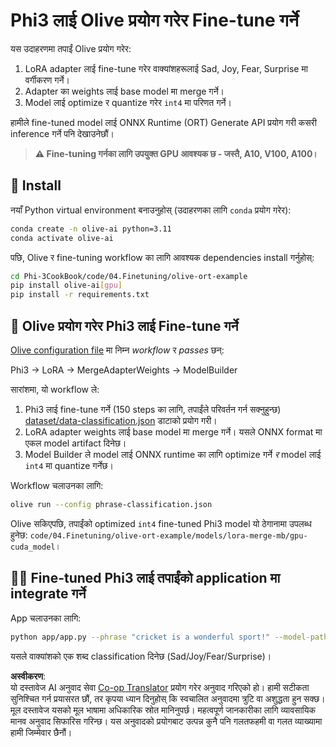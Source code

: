 <!--
CO_OP_TRANSLATOR_METADATA:
{
  "original_hash": "4164123a700fecd535d850f09506d72a",
  "translation_date": "2025-05-09T04:44:21+00:00",
  "source_file": "code/04.Finetuning/olive-ort-example/README.md",
  "language_code": "ne"
}
-->
# Phi3 लाई Olive प्रयोग गरेर Fine-tune गर्ने

यस उदाहरणमा तपाईं Olive प्रयोग गरेर:

1. LoRA adapter लाई fine-tune गरेर वाक्यांशहरूलाई Sad, Joy, Fear, Surprise मा वर्गीकरण गर्ने।
1. Adapter का weights लाई base model मा merge गर्ने।
1. Model लाई optimize र quantize गरेर `int4` मा परिणत गर्ने।

हामीले fine-tuned model लाई ONNX Runtime (ORT) Generate API प्रयोग गरी कसरी inference गर्ने पनि देखाउनेछौं।

> **⚠️ Fine-tuning गर्नका लागि उपयुक्त GPU आवश्यक छ - जस्तै, A10, V100, A100।**

## 💾 Install

नयाँ Python virtual environment बनाउनुहोस् (उदाहरणका लागि `conda` प्रयोग गरेर):

```bash
conda create -n olive-ai python=3.11
conda activate olive-ai
```

पछि, Olive र fine-tuning workflow का लागि आवश्यक dependencies install गर्नुहोस्:

```bash
cd Phi-3CookBook/code/04.Finetuning/olive-ort-example
pip install olive-ai[gpu]
pip install -r requirements.txt
```

## 🧪 Olive प्रयोग गरेर Phi3 लाई Fine-tune गर्ने
[Olive configuration file](../../../../../code/04.Finetuning/olive-ort-example/phrase-classification.json) मा निम्न *workflow* र *passes* छन्:

Phi3 -> LoRA -> MergeAdapterWeights -> ModelBuilder

सारांशमा, यो workflow ले:

1. Phi3 लाई fine-tune गर्ने (150 steps का लागि, तपाईंले परिवर्तन गर्न सक्नुहुन्छ) [dataset/data-classification.json](../../../../../code/04.Finetuning/olive-ort-example/dataset/dataset-classification.json) डाटाको प्रयोग गरी।
1. LoRA adapter weights लाई base model मा merge गर्ने। यसले ONNX format मा एकल model artifact दिनेछ।
1. Model Builder ले model लाई ONNX runtime का लागि optimize गर्ने *र* model लाई `int4` मा quantize गर्नेछ।

Workflow चलाउनका लागि:

```bash
olive run --config phrase-classification.json
```

Olive सकिएपछि, तपाईंको optimized `int4` fine-tuned Phi3 model यो ठेगानामा उपलब्ध हुनेछ: `code/04.Finetuning/olive-ort-example/models/lora-merge-mb/gpu-cuda_model`।

## 🧑‍💻 Fine-tuned Phi3 लाई तपाईंको application मा integrate गर्ने

App चलाउनका लागि:

```bash
python app/app.py --phrase "cricket is a wonderful sport!" --model-path models/lora-merge-mb/gpu-cuda_model
```

यसले वाक्यांशको एक शब्द classification दिनेछ (Sad/Joy/Fear/Surprise)।

**अस्वीकरण**:  
यो दस्तावेज AI अनुवाद सेवा [Co-op Translator](https://github.com/Azure/co-op-translator) प्रयोग गरेर अनुवाद गरिएको हो। हामी सटीकता सुनिश्चित गर्न प्रयासरत छौं, तर कृपया ध्यान दिनुहोस् कि स्वचालित अनुवादमा त्रुटि वा अशुद्धता हुन सक्छ। मूल दस्तावेज यसको मूल भाषामा अधिकारिक स्रोत मानिनुपर्छ। महत्वपूर्ण जानकारीका लागि व्यावसायिक मानव अनुवाद सिफारिस गरिन्छ। यस अनुवादको प्रयोगबाट उत्पन्न कुनै पनि गलतफहमी वा गलत व्याख्यामा हामी जिम्मेवार छैनौं।